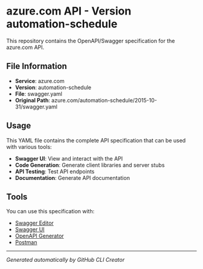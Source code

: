 # azure.com API - Version automation-schedule

This repository contains the OpenAPI/Swagger specification for the azure.com API.

## File Information

- **Service**: azure.com
- **Version**: automation-schedule
- **File**: swagger.yaml
- **Original Path**: azure.com/automation-schedule/2015-10-31/swagger.yaml

## Usage

This YAML file contains the complete API specification that can be used with various tools:

- **Swagger UI**: View and interact with the API
- **Code Generation**: Generate client libraries and server stubs
- **API Testing**: Test API endpoints
- **Documentation**: Generate API documentation

## Tools

You can use this specification with:

- [Swagger Editor](https://editor.swagger.io/)
- [Swagger UI](https://swagger.io/tools/swagger-ui/)
- [OpenAPI Generator](https://openapi-generator.tech/)
- [Postman](https://www.postman.com/)

---

*Generated automatically by GitHub CLI Creator*
